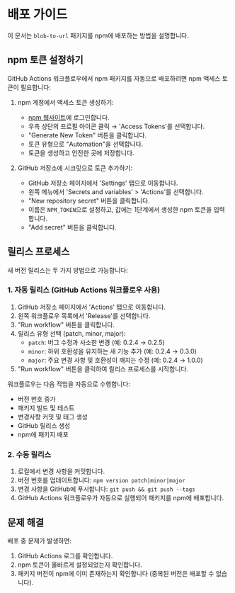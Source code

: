 # 배포 가이드

이 문서는 `blob-to-url` 패키지를 npm에 배포하는 방법을 설명합니다.

## npm 토큰 설정하기

GitHub Actions 워크플로우에서 npm 패키지를 자동으로 배포하려면 npm 액세스 토큰이 필요합니다:

1. npm 계정에서 액세스 토큰 생성하기:
   - [npm 웹사이트](https://www.npmjs.com/)에 로그인합니다.
   - 우측 상단의 프로필 아이콘 클릭 → 'Access Tokens'를 선택합니다.
   - "Generate New Token" 버튼을 클릭합니다.
   - 토큰 유형으로 "Automation"을 선택합니다.
   - 토큰을 생성하고 안전한 곳에 저장합니다.

2. GitHub 저장소에 시크릿으로 토큰 추가하기:
   - GitHub 저장소 페이지에서 'Settings' 탭으로 이동합니다.
   - 왼쪽 메뉴에서 'Secrets and variables' > 'Actions'를 선택합니다.
   - "New repository secret" 버튼을 클릭합니다.
   - 이름은 `NPM_TOKEN`으로 설정하고, 값에는 1단계에서 생성한 npm 토큰을 입력합니다.
   - "Add secret" 버튼을 클릭합니다.

## 릴리스 프로세스

새 버전 릴리스는 두 가지 방법으로 가능합니다:

### 1. 자동 릴리스 (GitHub Actions 워크플로우 사용)

1. GitHub 저장소 페이지에서 'Actions' 탭으로 이동합니다.
2. 왼쪽 워크플로우 목록에서 'Release'를 선택합니다.
3. "Run workflow" 버튼을 클릭합니다.
4. 릴리스 유형 선택 (patch, minor, major):
   - `patch`: 버그 수정과 사소한 변경 (예: 0.2.4 → 0.2.5)
   - `minor`: 하위 호환성을 유지하는 새 기능 추가 (예: 0.2.4 → 0.3.0)
   - `major`: 주요 변경 사항 및 호환성이 깨지는 수정 (예: 0.2.4 → 1.0.0)
5. "Run workflow" 버튼을 클릭하여 릴리스 프로세스를 시작합니다.

워크플로우는 다음 작업을 자동으로 수행합니다:
- 버전 번호 증가
- 패키지 빌드 및 테스트
- 변경사항 커밋 및 태그 생성
- GitHub 릴리스 생성
- npm에 패키지 배포

### 2. 수동 릴리스

1. 로컬에서 변경 사항을 커밋합니다.
2. 버전 번호를 업데이트합니다: `npm version patch|minor|major`
3. 변경 사항을 GitHub에 푸시합니다: `git push && git push --tags`
4. GitHub Actions 워크플로우가 자동으로 실행되어 패키지를 npm에 배포합니다.

## 문제 해결

배포 중 문제가 발생하면:

1. GitHub Actions 로그를 확인합니다.
2. npm 토큰이 올바르게 설정되었는지 확인합니다.
3. 패키지 버전이 npm에 이미 존재하는지 확인합니다 (중복된 버전은 배포할 수 없습니다). 